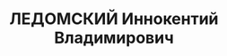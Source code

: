 ---
title: ЛЕДОМСКИЙ Иннокентий Владимирович
description: 'Род. в 1897, Читинская обл., г. Сретенск, русский, обр.: среднее, б/п.
  Проживал: Московская обл., ж.д. им. Дзержинского, платф. Ленино-Дачное, ул. Железнодорожная,
  д. 14/3, кв. 2. ЛИТЕРАТОР

  Арестован 11.10.1937. Обв. в террористической и шпионской работе. Приговор: ВК ВС
  СССР, 02.12.1937 – ВМН. Расстрелян 02.12.1937, г.Москва.

  Реабилитирован ВК ВС СССР 05.07.1957'
---